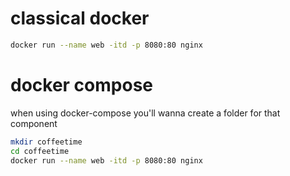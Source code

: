 


# classical docker
```bash
docker run --name web -itd -p 8080:80 nginx
```

# docker compose

when using docker-compose you'll wanna create a folder for that component

```bash
mkdir coffeetime
cd coffeetime
docker run --name web -itd -p 8080:80 nginx
```